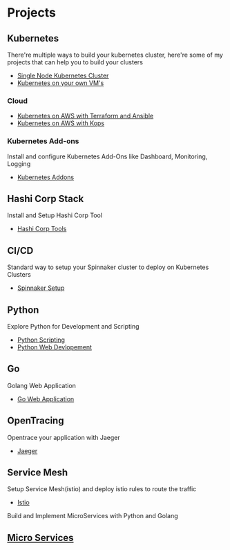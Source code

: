# Projects

## Kubernetes
There're multiple ways to build your kubernetes cluster, here're some of my projects that can help you to build your clusters

- [Single Node Kubernetes Cluster](https://github.com/angudadevops/singlenode_kubernetes)
- [Kubernetes on your own VM's](https://github.com/angudadevops/kubernetes_baremetal)

### Cloud
- [Kubernetes on AWS with Terraform and Ansible](https://github.com/angudadevops/k8s_aws)
- [Kubernetes on AWS with Kops](https://github.com/angudadevops/k8kops_aws)

### Kubernetes Add-ons
Install and configure Kubernetes Add-Ons like Dashboard, Monitoring, Logging
- [Kubernetes Addons](https://github.com/angudadevops/k8s_addons)

## Hashi Corp Stack
Install and Setup Hashi Corp Tool
- [Hashi Corp Tools](https://github.com/angudadevops/hashi-stack)

## CI/CD
Standard way to setup your Spinnaker cluster to deploy on Kubernetes Clusters
- [Spinnaker Setup](https://github.com/angudadevops/spinnaker)

## Python
Explore Python for Development and Scripting
- [Python Scripting](https://github.com/angudadevops/Python-Scripting)
- [Python Web Devlopement](https://github.com/angudadevops/Python-Developement)

## Go
Golang Web Application
- [Go Web Application](https://github.com/angudadevops/golang_webapp)

## OpenTracing
Opentrace your application with Jaeger
- [Jaeger](https://github.com/angudadevops/jaeger-k8s)

## Service Mesh 
Setup Service Mesh(istio) and deploy istio rules to route the traffic
- [Istio](https://github.com/angudadevops/istio-k8s)

Build and Implement MicroServices with Python and Golang
## [Micro Services](https://github.com/angudadevops/micro-services)

